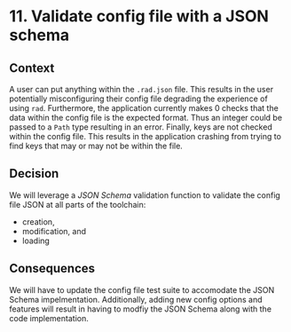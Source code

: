 # 11. Validate config file with a JSON schema

## Context

A user can put anything within the `.rad.json` file. This results in the user
potentially misconfiguring their config file degrading the experience of using
`rad`. Furthermore, the application currently makes 0 checks that the data
within the config file is the expected format. Thus an integer could be passed
to a `Path` type resulting in an error. Finally, keys are not checked within the
config file. This results in the application crashing from trying to find keys
that may or may not be within the file.

## Decision

We will leverage a *JSON Schema* validation function to validate the config file
JSON at all parts of the toolchain:

- creation,
- modification, and
- loading

## Consequences

We will have to update the config file test suite to accomodate the JSON Schema
impelmentation. Additionally, adding new config options and features will result
in having to modfiy the JSON Schema along with the code implementation.
